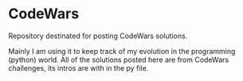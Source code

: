 # CodeWars
Repository destinated for posting CodeWars solutions.

Mainly I am using it to keep track of my evolution in the programming (python) world.
All of the solutions posted here are from CodeWars challenges, its intros are with in the py file.
